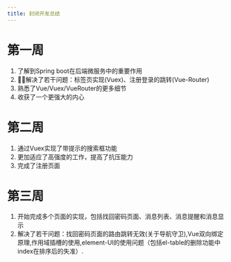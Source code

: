 ```yaml
---
title: 封闭开发总结
---
```


# 第一周

1. 了解到Spring boot在后端微服务中的重要作用
2. 解决了若干问题：标签页实现(Vuex)、注册登录的跳转(Vue-Router)
3. 熟悉了Vue/Vuex/VueRouter的更多细节
4. 收获了一个更强大的内心

# 第二周

1. 通过Vuex实现了带提示的搜索框功能
2. 更加适应了高强度的工作，提高了抗压能力
3. 完成了注册页面

# 第三周

1. 开始完成多个页面的实现，包括找回密码页面、消息列表、消息提醒和消息显示
2. 解决了若干问题：找回密码页面的路由跳转无效(关于导航守卫),Vue双向绑定原理,作用域插槽的使用,element-UI的使用问题（包括el-table的删除功能中index在排序后的失准）.